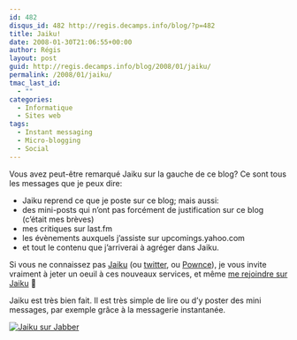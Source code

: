 ```yaml
---
id: 482
disqus_id: 482 http://regis.decamps.info/blog/?p=482
title: Jaiku!
date: 2008-01-30T21:06:55+00:00
author: Régis
layout: post
guid: http://regis.decamps.info/blog/2008/01/jaiku/
permalink: /2008/01/jaiku/
tmac_last_id:
  - ""
categories:
  - Informatique
  - Sites web
tags:
  - Instant messaging
  - Micro-blogging
  - Social
---
```

Vous avez peut-être remarqué Jaiku sur la gauche de ce blog? Ce sont tous les messages que je peux dire:

  * Jaiku reprend ce que je poste sur ce blog; mais aussi:
  * des mini-posts qui n’ont pas forcément de justification sur ce blog (c’était mes brèves)
  * mes critiques sur last.fm
  * les évènements auxquels j’assiste sur upcomings.yahoo.com
  * et tout le contenu que j’arriverai à agréger dans Jaiku.

Si vous ne connaissez pas [Jaiku](http://Jaiku.com) (ou [twitter](http://twitter.com), ou [Pownce](http://Pownce.com)), je vous invite vraiment à jeter un oeuil à ces nouveaux services, et même [me rejoindre sur Jaiku](http://regis.jaiku.com/) 🙂

Jaiku est très bien fait. Il est très simple de lire ou d’y poster des mini messages, par exemple grâce à la messagerie instantanée. 

[![Jaiku sur Jabber](http://regis.decamps.info/blog/wp-content/uploads/2008/01/jaiku.thumbnail.png)](http://regis.decamps.info/blog/wp-content/uploads/2008/01/jaiku.png "Jaiku sur Jabber")
